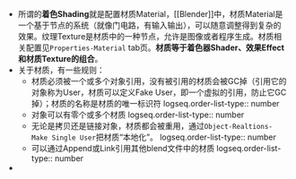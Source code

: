 - 所谓的**着色Shading**就是配置材质Material，[[Blender]]中，材质Material是一个基于节点的系统（就像门电路，有输入输出），可以随意调整得到复杂的效果。纹理Texture是材质中的一种节点，允许是图像或者程序生成。材质相关配置见`Properties-Material` tab页。**材质等于着色器Shader、效果Effect和材质Texture的组合**。
- 关于材质，有一些规则：
	- 材质必须被一个或多个对象引用，没有被引用的材质会被GC掉（引用它的对象称为User，材质可以定义Fake User，即一个虚拟的引用，防止它GC掉）；材质的名称是材质的唯一标识符
	  logseq.order-list-type:: number
	- 对象可以有零个或多个材质
	  logseq.order-list-type:: number
	- 无论是拷贝还是链接对象，材质都会被重用，通过`Object-Realtions-Make Single User`把材质“本地化”。
	  logseq.order-list-type:: number
	- 可以通过Append或Link引用其他blend文件中的材质
	  logseq.order-list-type:: number
-